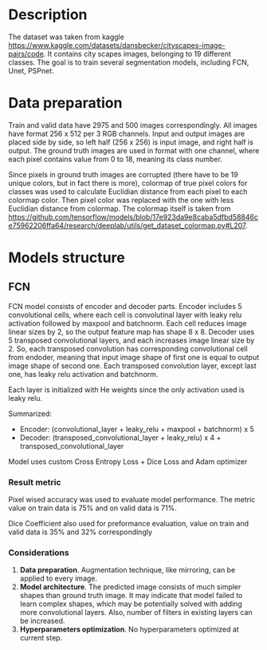 # Description
The dataset was taken from kaggle https://www.kaggle.com/datasets/dansbecker/cityscapes-image-pairs/code. It contains city scapes images, belonging to 19 different classes. The goal is to train several segmentation models, including FCN, Unet, PSPnet.

# Data preparation
Train and valid data have 2975 and 500 images correspondingly. All images have format 256 x 512 per 3 RGB channels. Input and output images are placed side by side, so left half (256 x 256) is input image, and right half is output.
The ground truth images are used in format with one channel, where each pixel contains value from 0 to 18, meaning its class number. 

Since pixels in ground truth images are corrupted (there have to be 19 unique colors, but in fact there is more), colormap of true pixel colors for classes was used to calculate Euclidian distance from each pixel to each colormap color. Then pixel color was replaced with the one with less Euclidian distance from colormap. The colormap itself is taken from https://github.com/tensorflow/models/blob/17e923da9e8caba5dfbd58846ce75962206ffa64/research/deeplab/utils/get_dataset_colormap.py#L207.

# Models structure
## FCN
FCN model consists of encoder and decoder parts. Encoder includes 5 convolutional cells, where each cell is convolutinal layer with leaky relu activation followed by maxpool and batchnorm. Each cell reduces image linear sizes by 2, so the output feature map has shape 8 x 8. Decoder uses 5 transposed convolutional layers, and each increases image linear size by 2. So, each transposed convolution has corresponding convolutional cell from endoder, meaning that input image shape of first one is equal to output image shape of second one. Each transposed convolution layer, except last one, has leaky relu activation and batchnorm.

Each layer is initialized with He weights since the only activation used is leaky relu.

Summarized:
- Encoder: (convolutional_layer + leaky_relu + maxpool + batchnorm) x 5
- Decoder: (transposed_convolutional_layer + leaky_relu) x 4 + transposed_convolutional_layer

Model uses custom Cross Entropy Loss + Dice Loss and Adam optimizer

### Result metric
Pixel wised accuracy was used to evaluate model performance. The metric value on train data is 75% and on valid data is 71%.

Dice Coefficient also used for preformance evaluation, value on train and valid data is 35% and 32% correspondingly

### Considerations
1. **Data preparation**. Augmentation technique, like mirroring, can be applied to every image.
2. **Model architecture**. The predicted image consists of much simpler shapes than ground truth image. It may indicate that model failed to learn complex shapes, which may be potentially solved with adding more convolutional layers. Also, number of filters in existing layers can be increased.
3. **Hyperparameters optimization**. No hyperparameters optimized at current step.
